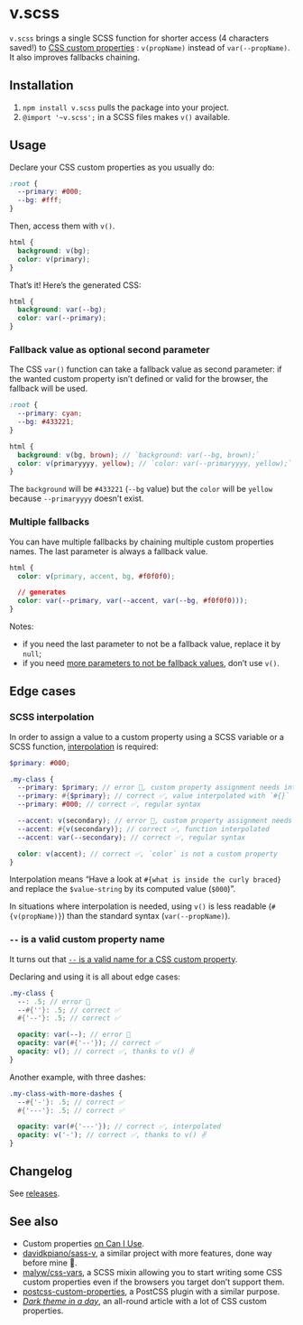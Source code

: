 # v.scss

`v.scss` brings a single SCSS function for shorter access (4 characters saved!) to [CSS custom properties](https://developer.mozilla.org/en-US/docs/Web/CSS/var) : `v(propName)` instead of `var(--propName)`. It also improves fallbacks chaining.

## Installation

1. `npm install v.scss` pulls the package into your project.
2. `@import '~v.scss';` in a SCSS files makes `v()` available.

## Usage

Declare your CSS custom properties as you usually do:
```css
:root {
  --primary: #000;
  --bg: #fff;
}
```
Then, access them with `v()`.
```scss
html {
  background: v(bg);
  color: v(primary);
}
```
That’s it! Here’s the generated CSS:

```css
html {
  background: var(--bg);
  color: var(--primary);
}
```

### Fallback value as optional second parameter

The CSS `var()` function can take a fallback value as second parameter: if the wanted custom property isn’t defined or valid for the browser, the fallback will be used.

```scss
:root {
  --primary: cyan;
  --bg: #433221;
}

html {
  background: v(bg, brown); // `background: var(--bg, brown);`
  color: v(primaryyyy, yellow); // `color: var(--primaryyyy, yellow);`
}
```

The `background` will be `#433221` (`--bg` value) but the `color` will be `yellow` because `--primaryyyy` doesn’t exist.


### Multiple fallbacks

You can have multiple fallbacks by chaining multiple custom properties names. The last parameter is always a fallback value.

```css
html {
  color: v(primary, accent, bg, #f0f0f0);

  // generates
  color: var(--primary, var(--accent, var(--bg, #f0f0f0)));
}
```

Notes:
- if you need the last parameter to not be a fallback value, replace it by `null`;
- if you need [more parameters to not be fallback values](https://github.com/meduzen/v-helper/issues/8), don’t use `v()`.

## Edge cases

### SCSS interpolation

In order to assign a value to a custom property using a SCSS variable or a SCSS function, [interpolation](https://github.com/sass/sass/issues/2516) is required:
```scss
$primary: #000;

.my-class {
  --primary: $primary; // error 🚫, custom property assignment needs interpolation
  --primary: #{$primary}; // correct ✅, value interpolated with `#{}`
  --primary: #000; // correct ✅, regular syntax

  --accent: v(secondary); // error 🚫, custom property assignment needs interpolation
  --accent: #{v(secondary)}; // correct ✅, function interpolated
  --accent: var(--secondary); // correct ✅, regular syntax

  color: v(accent); // correct ✅, `color` is not a custom property
}
```

Interpolation means “Have a look at `#{what is inside the curly braced}` and replace the `$value-string` by its computed value (`$000`)”.

In situations where interpolation is needed, using `v()` is less readable (`#{v(propName)}`) than the standard syntax (`var(--propName)`).

### `--` is a valid custom property name

It turns out that [`--` is a valid name for a CSS custom property](https://twitter.com/alexzaworski/status/1127688935541338112).

Declaring and using it is all about edge cases:
```scss
.my-class {
  --: .5; // error 🚫
  --#{''}: .5; // correct ✅
  #{'--'}: .5; // correct ✅

  opacity: var(--); // error 🚫
  opacity: var(#{'--'}); // correct ✅
  opacity: v(); // correct ✅, thanks to v() ✌️
}
```

Another example, with three dashes:
```scss
.my-class-with-more-dashes {
  --#{'-'}: .5; // correct ✅
  #{'---'}: .5; // correct ✅

  opacity: var(#{'---'}); // correct ✅, interpolated
  opacity: v('-'); // correct ✅, thanks to v() ✌️
}
```

## Changelog

See [releases](https://github.com/meduzen/v-helper/releases).

## See also

- Custom properties [on Can I Use](https://caniuse.com/#feat=css-variables).
- [davidkpiano/sass-v](https://github.com/davidkpiano/sass-v), a similar project with more features, done way before mine 🤭.
- [malyw/css-vars](https://github.com/malyw/css-vars), a SCSS mixin allowing you to start writing some CSS custom properties even if the browsers you target don’t support them.
- [postcss-custom-properties](https://github.com/postcss/postcss-custom-properties), a PostCSS plugin with a similar purpose.
- [_Dark theme in a day_](https://medium.com/@mwichary/dark-theme-in-a-day-3518dde2955a), an all-round article with a lot of CSS custom properties.
